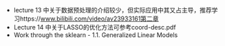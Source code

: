 - lecture 13 中关于数据预处理的介绍较少，但实际应用中其又占主导，推荐学习https://www.bilibili.com/video/av23933161第二章
- Lecture 14 中关于LASSO的优化方法可参考coord-desc.pdf
- Work through the sklearn - 1.1. Generalized Linear Models

